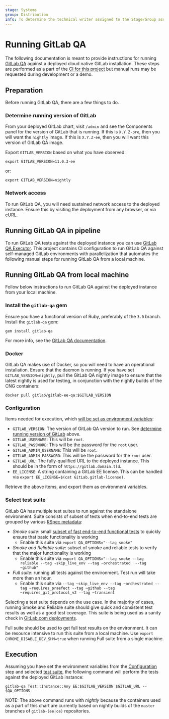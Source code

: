 ```yaml
---
stage: Systems
group: Distribution
info: To determine the technical writer assigned to the Stage/Group associated with this page, see https://handbook.gitlab.com/handbook/product/ux/technical-writing/#assignments
---
```


# Running GitLab QA

The following documentation is meant to provide instructions for running
[GitLab QA](https://gitlab.com/gitlab-org/gitlab-qa) against a deployed cloud
native GitLab installation. These steps are performed as a part of the
[CI for this project](https://gitlab.com/gitlab-org/charts/gitlab/tree/master/.gitlab-ci.yml)
but manual runs may be requested during development or a demo.

## Preparation

Before running GitLab QA, there are a few things to do.

### Determine running version of GitLab

From your deployed GitLab chart, visit `/admin` and see the Components panel
for the version of GitLab that is running. If this is `X.Y.Z-pre`, then you
will want the `nightly` image. If this is `X.Y.Z-ee`, then you will want this
version of GitLab QA image.

Export `GITLAB_VERSION` based on what you have observed:

```shell
export GITLAB_VERSION=11.0.3-ee
```

or:

```shell
export GITLAB_VERSION=nightly
```

### Network access

To run GitLab QA, you will need sustained network access to the deployed instance.
Ensure this by visiting the deployment from any browser, or via cURL.

## Running GitLab QA in pipeline

To run GitLab QA tests against the deployed instance you can use [GitLab QA Executor](https://gitlab.com/gitlab-org/quality/gitlab-qa-executor). This project contains CI configuration to run GitLab QA against self-managed GitLab environments with parallelization that automates the following manual steps for running GitLab QA from a local machine.

## Running GitLab QA from local machine

Follow below instructions to run GitLab QA against the deployed instance
from your local machine.

### Install the `gitlab-qa` gem

Ensure you have a functional version of Ruby, preferably of the `3.0` branch.
Install the `gitlab-qa` gem:

```shell
gem install gitlab-qa
```

For more info, see the [GitLab QA documentation](https://gitlab.com/gitlab-org/gitlab-qa#how-can-you-use-it).

### Docker

GitLab QA makes use of Docker, so you will need to have an operational
installation. Ensure that the daemon is running. If you have set `GITLAB_VERSION=nightly`,
pull the GitLab QA nightly image to ensure that the latest nightly is used for
testing, in conjunction with the nightly builds of the CNG containers:

```shell
docker pull gitlab/gitlab-ee-qa:$GITLAB_VERSION
```

### Configuration

Items needed for execution, which
[will be set as environment variables](https://gitlab.com/gitlab-org/gitlab-qa#supported-environment-variables):

- `GITLAB_VERSION`: The version of GitLab QA version to run. See [determine running version of GitLab](#determine-running-version-of-gitlab) above.
- `GITLAB_USERNAME`: This will be `root`.
- `GITLAB_PASSWORD`: This will be the password for the `root` user.
- `GITLAB_ADMIN_USERNAME`: This will be `root`.
- `GITLAB_ADMIN_PASSWORD`: This will be the password for the `root` user.
- `GITLAB_URL`: The fully-qualified URL to the deployed instance. This should be
  in the form of `https://gitlab.domain.tld`.
- `EE_LICENSE`: A string containing a GitLab EE license. This can be handled
  via `export EE_LICENSE=$(cat GitLab.gitlab-license)`.

Retrieve the above items, and export them as environment variables.

### Select test suite

GitLab QA has multiple test suites to run against the standalone environment. Suite consists of subset of tests
when end-to-end tests are grouped by various [RSpec metadata](https://docs.gitlab.com/ee/development/testing_guide/end_to_end/rspec_metadata_tests.html):

- _Smoke suite_: small [subset of fast end-to-end functional tests](https://docs.gitlab.com/ee/development/testing_guide/smoke.html)
to quickly ensure that basic functionality is working
  - Enable this suite via `export QA_OPTIONS="--tag smoke"`
- _Smoke and Reliable suite_: subset of smoke and reliable tests to verify that the
major functionality is working
  - Enable this suite via `export QA_OPTIONS="--tag smoke --tag reliable --tag ~skip_live_env --tag ~orchestrated  --tag ~github"`
- _Full suite_: running all tests against the environment. Test run will take more than an hour.
  - Enable this suite via `--tag ~skip_live_env --tag ~orchestrated --tag ~requires_praefect --tag ~github --tag ~requires_git_protocol_v2 --tag ~transient`

Selecting a test suite depends on the use case. In the majority of cases, running
Smoke and Reliable suite should give quick and consistent test results
as well as a good test coverage. This suite is being used as a sanity
check in [GitLab.com deployments](https://about.gitlab.com/handbook/engineering/releases/#gitlabcom-deployments-process).

Full suite should be used to get full test results on the environment. It can be resource
intensive to run this suite from a local machine. Use `export CHROME_DISABLE_DEV_SHM=true`
when running Full suite from a single machine.

## Execution

Assuming you have set the environment variables from the
[Configuration](#configuration) step and selected [test suite](#select-test-suite),
the following command will perform the tests against the deployed GitLab instance:

```shell
gitlab-qa Test::Instance::Any EE:$GITLAB_VERSION $GITLAB_URL -- $QA_OPTIONS
```

NOTE:
The above command runs with _nightly_ because the containers used as a
part of this chart are currently based on nightly builds of the `master` branches
of `gitlab-(ee|ce)` repositories.
